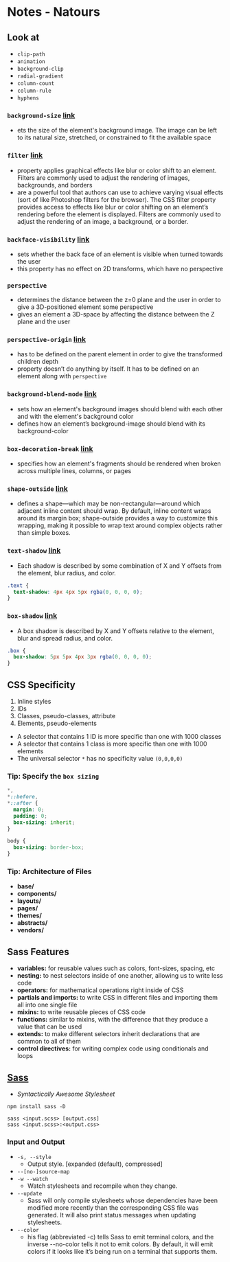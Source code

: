 # Notes - Natours

## Look at

- `clip-path`
- `animation`
- `background-clip`
- `radial-gradient`
- `column-count`
- `column-rule`
- `hyphens`

### `background-size` [link](https://developer.mozilla.org/en-US/docs/Web/CSS/background-size)

- ets the size of the element's background image. The image can be left to its natural size, stretched, or constrained
  to fit the available space

### `filter` [link](https://developer.mozilla.org/en-US/docs/Web/CSS/filter)

- property applies graphical effects like blur or color shift to an element. Filters are commonly used to adjust the
  rendering of images, backgrounds, and borders
- are a powerful tool that authors can use to achieve varying visual effects (sort of like Photoshop filters for the
  browser). The CSS filter property provides access to effects like blur or color shifting on an element’s rendering
  before the element is displayed. Filters are commonly used to adjust the rendering of an image, a background, or a
  border.

### `backface-visibility` [link](https://developer.mozilla.org/en-US/docs/Web/CSS/backface-visibility)

- sets whether the back face of an element is visible when turned towards the user
- this property has no effect on 2D transforms, which have no perspective

### `perspective`

- determines the distance between the z=0 plane and the user in order to give a 3D-positioned element some perspective
- gives an element a 3D-space by affecting the distance between the Z plane and the user

### `perspective-origin` [link](https://css-tricks.com/almanac/properties/p/perspective-origin/)

- has to be defined on the parent element in order to give the transformed children depth
- property doesn’t do anything by itself. It has to be defined on an element along with `perspective`

### `background-blend-mode` [link](https://developer.mozilla.org/en-US/docs/Web/CSS/background-blend-mode)

- sets how an element's background images should blend with each other and with the element's background color
- defines how an element’s background-image should blend with its background-color

### `box-decoration-break` [link](https://developer.mozilla.org/en-US/docs/Web/CSS/box-decoration-break)

- specifies how an element's fragments should be rendered when broken across multiple lines, columns, or pages

### `shape-outside` [link](https://developer.mozilla.org/en-US/docs/Web/CSS/shape-outside)

- defines a shape—which may be non-rectangular—around which adjacent inline content should wrap. By default, inline
  content wraps around its margin box; shape-outside provides a way to customize this wrapping, making it possible to
  wrap text around complex objects rather than simple boxes.

### `text-shadow` [link](https://developer.mozilla.org/en-US/docs/Web/CSS/text-shadow)

- Each shadow is described by some combination of X and Y offsets from the element, blur radius, and color.

```css
.text {
  text-shadow: 4px 4px 5px rgba(0, 0, 0, 0);
}
```

### `box-shadow` [link](https://developer.mozilla.org/en-US/docs/Web/CSS/box-shadow)

- A box shadow is described by X and Y offsets relative to the element, blur and spread radius, and color.

```css
.box {
  box-shadow: 5px 5px 4px 3px rgba(0, 0, 0, 0);
}
```

## CSS Specificity

1) Inline styles
2) IDs
3) Classes, pseudo-classes, attribute
4) Elements, pseudo-elements

- A selector that contains 1 ID is more specific than one with 1000 classes
- A selector that contains 1 class is more specific than one with 1000 elements
- The universal selector `*` has no specificity value `(0,0,0,0)`

### Tip: Specify the `box sizing`

```css
*,
*::before,
*::after {
  margin: 0;
  padding: 0;
  box-sizing: inherit;
}

body {
  box-sizing: border-box;
}

```

### Tip: Architecture of Files

- **base/**
- **components/**
- **layouts/**
- **pages/**
- **themes/**
- **abstracts/**
- **vendors/**

## Sass Features

- **variables:** for reusable values such as colors, font-sizes, spacing, etc
- **nesting:** to nest selectors inside of one another, allowing us to write less code
- **operators:** for mathematical operations right inside of CSS
- **partials and imports:** to write CSS in different files and importing them all into one single file
- **mixins:** to write reusable pieces of CSS code
- **functions:** similar to mixins, with the difference that they produce a value that can be used
- **extends:** to make different selectors inherit declarations that are common to all of them
- **control directives:** for writing complex code using conditionals and loops

## [Sass](https://sass-lang.com/)

- _Syntactically Awesome Stylesheet_

```shell
npm install sass -D
```

```shell
sass <input.scss> [output.css]
sass <input.scss>:<output.css>
```

### Input and Output

- `-s, --style`
  - Output style. [expanded (default), compressed]
- `--[no-]source-map`
- `-w --watch`
  - Watch stylesheets and recompile when they change.
- `--update`
  - Sass will only compile stylesheets whose dependencies have been modified more recently than the corresponding CSS
    file was generated. It will also print status messages when updating stylesheets.
- `--color`
  - his flag (abbreviated -c) tells Sass to emit terminal colors, and the inverse --no-color tells it not to emit
    colors. By default, it will emit colors if it looks like it’s being run on a terminal that supports them.

